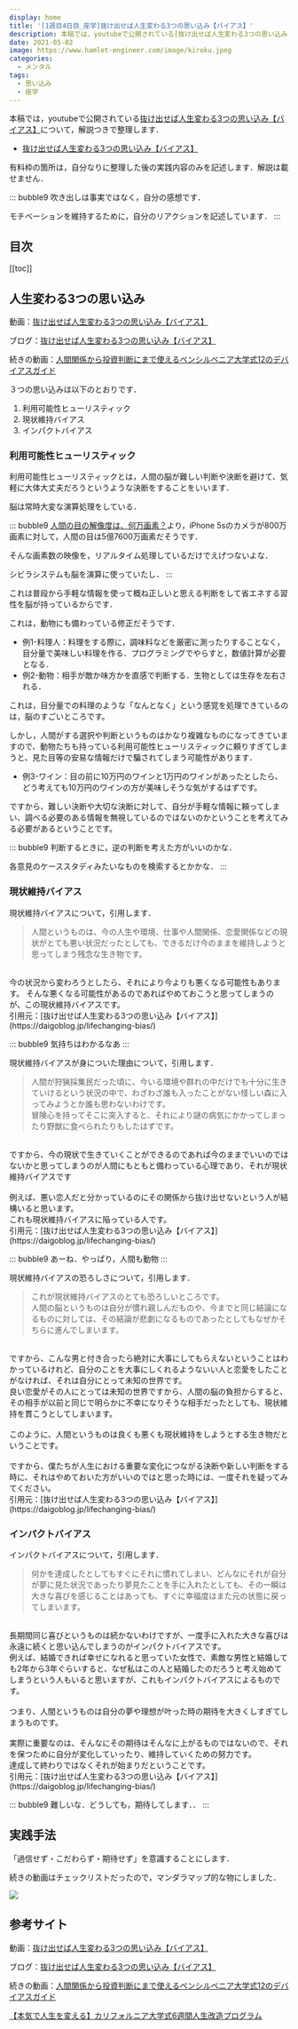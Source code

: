 ```yaml
---
display: home
title: '[1週目4日目_座学]抜け出せば人生変わる3つの思い込み【バイアス】'
description: 本稿では，youtubeで公開されている[抜け出せば人生変わる3つの思い込み【バイアス】](https://www.youtube.com/watch?v=AIwuJTz2vVo)について，解説つきで整理します．
date: 2021-05-02
image: https://www.hamlet-engineer.com/image/kiroku.jpeg
categories: 
  - メンタル
tags:
  - 思い込み
  - 座学
---
```


本稿では，youtubeで公開されている[抜け出せば人生変わる3つの思い込み【バイアス】](https://www.youtube.com/watch?v=AIwuJTz2vVo)について，解説つきで整理します．
- [抜け出せば人生変わる3つの思い込み【バイアス】](https://www.youtube.com/watch?v=AIwuJTz2vVo)

<!-- more -->

有料枠の箇所は，自分なりに整理した後の実践内容のみを記述します．解説は載せません．

::: bubble9
吹き出しは事実ではなく，自分の感想です．

モチベーションを維持するために，自分のリアクションを記述しています．
:::

<!-- <span style="background-color: #ffff99;"></span> -->
<!-- <span style="color: #ff0000;"></span> -->


## 目次
[[toc]]

## 人生変わる3つの思い込み
動画：[抜け出せば人生変わる3つの思い込み【バイアス】](https://www.youtube.com/watch?v=AIwuJTz2vVo)

ブログ：[抜け出せば人生変わる3つの思い込み【バイアス】](https://daigoblog.jp/lifechanging-bias/)

続きの動画：[人間関係から投資判断にまで使えるペンシルベニア大学式12のデバイアスガイド](https://daigovideolab.jp/play/1552229589)

３つの思い込みは以下のとおりです．
1. 利用可能性ヒューリスティック
2. 現状維持バイアス
3. インパクトバイアス

### 利用可能性ヒューリスティック
利用可能性ヒューリスティックとは，人間の脳が難しい判断や決断を避けて、気軽に大体大丈夫だろうというような決断をすることをいいます．

脳は常時大変な演算処理をしている．

::: bubble9
[人間の目の解像度は、何万画素？](https://www.gizmodo.jp/2014/03/post_14178.html)より，iPhone 5sのカメラが800万画素に対して，人間の目は5億7600万画素だそうです．

そんな画素数の映像を，リアルタイム処理しているだけでえげつないよな．

シビラシステムも脳を演算に使っていたし．
:::

これは普段から手軽な情報を使って概ね正しいと思える判断をして省エネする習性を脳が持っているからです．

これは，動物にも備わっている修正だそうです．
- 例1-料理人：料理をする際に，調味料などを厳密に測ったりすることなく，目分量で美味しい料理を作る．プログラミングでやらすと，数値計算が必要となる．
- 例2-動物：相手が敵か味方かを直感で判断する．生物としては生存を左右される．

これは，目分量での料理のような「なんとなく」という感覚を処理できているのは，脳のすごいところです。

しかし，人間がする選択や判断というものはかなり複雑なものになってきていますので、動物たちも持っている利用可能性ヒューリスティックに頼りすぎてしまうと、見た目等の安易な情報だけで騙されてしまう可能性があります．
- 例3-ワイン：目の前に10万円のワインと1万円のワインがあったとしたら、どう考えても10万円のワインの方が美味しそうな気がするはずです。

ですから、難しい決断や大切な決断に対して、自分が手軽な情報に頼ってしまい、調べる必要のある情報を無視しているのではないのかということを考えてみる必要があるということです。

::: bubble9
判断するときに，逆の判断を考えた方がいいのかな．

各意見のケーススタディみたいなものを検索するとかかな．
:::

### 現状維持バイアス
現状維持バイアスについて，引用します．
> 人間というものは、今の人生や環境、仕事や人間関係、恋愛関係などの現状がとても悪い状況だったとしても、できるだけ今のままを維持しようと思ってしまう残念な生き物です。<br>
<br>
今の状況から変わろうとしたら、それにより今よりも悪くなる可能性もあります。
そんな悪くなる可能性があるのであればやめておこうと思ってしまうのが、この現状維持バイアスです。<br>
引用元：[抜け出せば人生変わる3つの思い込み【バイアス】](https://daigoblog.jp/lifechanging-bias/)

::: bubble9
気持ちはわかるなあ
:::

現状維持バイアスが身についた理由について，引用します．
> 人間が狩猟採集民だった頃に、今いる環境や群れの中だけでも十分に生きていけるという状況の中で、わざわざ誰も入ったことがない怪しい森に入ってみようとか誰も思わないわけです。<br>
冒険心を持ってそこに突入すると、それにより謎の病気にかかってしまったり野獣に食べられたりもしたはずです。<br>
<br>
ですから、今の現状で生きていくことができるのであれば今のままでいいのではないかと思ってしまうのが人間にもともと備わっている心理であり、それが現状維持バイアスです<br>
<br>
例えば、悪い恋人だと分かっているのにその関係から抜け出せないという人が結構いると思います。<br>
これも現状維持バイアスに陥っている人です。<br>
引用元：[抜け出せば人生変わる3つの思い込み【バイアス】](https://daigoblog.jp/lifechanging-bias/)

::: bubble9
あーね．やっぱり，人間も動物
:::

現状維持バイアスの恐ろしさについて，引用します．
> これが現状維持バイアスのとても恐ろしいところです。<br>
人間の脳というものは自分が慣れ親しんだものや、今までと同じ結論になるものに対しては、その結論が悲劇になるものであったとしてもなぜかそちらに進んでしまいます。<br>
<br>
ですから、こんな男と付き合ったら絶対に大事にしてもらえないということはわかっているけれど、自分のことを大事にしくれるようないい人と恋愛をしたことがなければ、それは自分にとって未知の世界です。<br>
良い恋愛がその人にとっては未知の世界ですから、人間の脳の負担からすると、その相手が以前と同じで明らかに不幸になりそうな相手だったとしても、現状維持を貫こうとしてしまいます。<br>
<br>
このように、人間というものは良くも悪くも現状維持をしようとする生き物だということです。<br>
<br>
ですから、僕たちが人生における重要な変化につながる決断や新しい判断をする時に、それはやめておいた方がいいのではと思った時には、一度それを疑ってみてください。<br>
引用元：[抜け出せば人生変わる3つの思い込み【バイアス】](https://daigoblog.jp/lifechanging-bias/)




### インパクトバイアス
インパクトバイアスについて，引用します．
> 何かを達成したとしてもすぐにそれに慣れてしまい、どんなにそれが自分が夢に見た状況であったり夢見たことを手に入れたとしても、その一瞬は大きな喜びを感じることはあっても、すぐに幸福度はまた元の状態に戻ってしまいます。<br>
<br>
長期間同じ喜びというものは続かないわけですが、一度手に入れた大きな喜びは永遠に続くと思い込んでしまうのがインパクトバイアスです。<br>
例えば、結婚できれば幸せになれると思っていた女性で、素敵な男性と結婚しても2年から3年ぐらいすると、なぜ私はこの人と結婚したのだろうと考え始めてしまうという人もいると思いますが、これもインパクトバイアスによるものです。<br>
<br>
つまり、人間というものは自分の夢や理想が叶った時の期待を大きくしすぎてしまうものです。<br>
<br>
実際に重要なのは、そんなにその期待はそんなに上がるものではないので、それを保つために自分が変化していったり、維持していくための努力です。<br>
達成して終わりではなくそれが始まりだということです。<br>
引用元：[抜け出せば人生変わる3つの思い込み【バイアス】](https://daigoblog.jp/lifechanging-bias/)


::: bubble9
難しいな．どうしても，期待してします．．
:::


## 実践手法
「過信せず・こだわらず・期待せず」を意識することにします．

続きの動画はチェックリストだったので，マンダラマップ的な物にしました．

![](/image/bias_check.png)



## 参考サイト
動画：[抜け出せば人生変わる3つの思い込み【バイアス】](https://www.youtube.com/watch?v=AIwuJTz2vVo)

ブログ：[抜け出せば人生変わる3つの思い込み【バイアス】](https://daigoblog.jp/lifechanging-bias/)

続きの動画：[人間関係から投資判断にまで使えるペンシルベニア大学式12のデバイアスガイド](https://daigovideolab.jp/play/1552229589)

[【本気で人生を変える】カリフォルニア大学式6週間人生改造プログラム](https://daigoblog.jp/pushing-thelimits/)

<ClientOnly>
  <CallInArticleAdsense />
</ClientOnly>